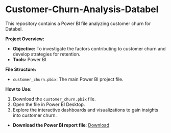 # Customer-Churn-Analysis-Databel

This repository contains a Power BI file analyzing customer churn for Databel. 

**Project Overview:**

* **Objective:** To investigate the factors contributing to customer churn and develop strategies for retention.
* **Tools:** Power BI

**File Structure:**

* `customer_churn.pbix`: The main Power BI project file.

**How to Use:**

1. Download the `customer_churn.pbix` file.
2. Open the file in Power BI Desktop.
3. Explore the interactive dashboards and visualizations to gain insights into customer churn.

- **Download the Power BI report file**: [Download](https://github.com/hichambendaoud/Customer-Churn-Analysis-Databel/main/customer_churn.pbix)

